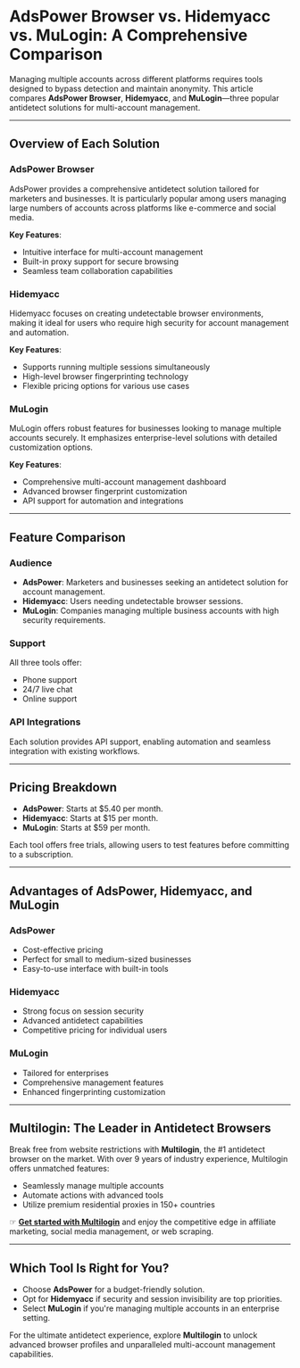 # AdsPower Browser vs. Hidemyacc vs. MuLogin: A Comprehensive Comparison

Managing multiple accounts across different platforms requires tools designed to bypass detection and maintain anonymity. This article compares **AdsPower Browser**, **Hidemyacc**, and **MuLogin**—three popular antidetect solutions for multi-account management.

---

## Overview of Each Solution

### AdsPower Browser
AdsPower provides a comprehensive antidetect solution tailored for marketers and businesses. It is particularly popular among users managing large numbers of accounts across platforms like e-commerce and social media.

**Key Features**:
- Intuitive interface for multi-account management
- Built-in proxy support for secure browsing
- Seamless team collaboration capabilities

### Hidemyacc
Hidemyacc focuses on creating undetectable browser environments, making it ideal for users who require high security for account management and automation.

**Key Features**:
- Supports running multiple sessions simultaneously
- High-level browser fingerprinting technology
- Flexible pricing options for various use cases

### MuLogin
MuLogin offers robust features for businesses looking to manage multiple accounts securely. It emphasizes enterprise-level solutions with detailed customization options.

**Key Features**:
- Comprehensive multi-account management dashboard
- Advanced browser fingerprint customization
- API support for automation and integrations

---

## Feature Comparison

### Audience
- **AdsPower**: Marketers and businesses seeking an antidetect solution for account management.
- **Hidemyacc**: Users needing undetectable browser sessions.
- **MuLogin**: Companies managing multiple business accounts with high security requirements.

### Support
All three tools offer:
- Phone support
- 24/7 live chat
- Online support

### API Integrations
Each solution provides API support, enabling automation and seamless integration with existing workflows.

---

## Pricing Breakdown

- **AdsPower**: Starts at $5.40 per month.
- **Hidemyacc**: Starts at $15 per month.
- **MuLogin**: Starts at $59 per month.

Each tool offers free trials, allowing users to test features before committing to a subscription.

---

## Advantages of AdsPower, Hidemyacc, and MuLogin

### AdsPower
- Cost-effective pricing
- Perfect for small to medium-sized businesses
- Easy-to-use interface with built-in tools

### Hidemyacc
- Strong focus on session security
- Advanced antidetect capabilities
- Competitive pricing for individual users

### MuLogin
- Tailored for enterprises
- Comprehensive management features
- Enhanced fingerprinting customization

---

## Multilogin: The Leader in Antidetect Browsers

Break free from website restrictions with **Multilogin**, the #1 antidetect browser on the market. With over 9 years of industry experience, Multilogin offers unmatched features:

- Seamlessly manage multiple accounts
- Automate actions with advanced tools
- Utilize premium residential proxies in 150+ countries

☞ **[Get started with Multilogin](https://bit.ly/multIlogin)** and enjoy the competitive edge in affiliate marketing, social media management, or web scraping.

---

## Which Tool Is Right for You?

- Choose **AdsPower** for a budget-friendly solution.
- Opt for **Hidemyacc** if security and session invisibility are top priorities.
- Select **MuLogin** if you're managing multiple accounts in an enterprise setting.

For the ultimate antidetect experience, explore **Multilogin** to unlock advanced browser profiles and unparalleled multi-account management capabilities.
